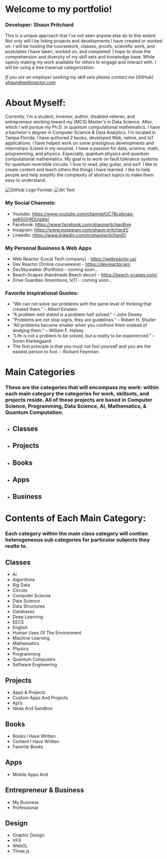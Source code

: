 # Welcome to my portfolio!

### Developer: Shaun Pritchard
This is a unique approach that I've not seen anyone else do to this extent. Not only will I be listing projects and developments I have created or worked on. I will be hosting the coursework, classes, proofs, scientific work, and postulates I have taken, worked on, and completed. I hope to show the comprehension and diversity of my skill sets and knowledge base. While openly making my work available for others to engage and interact with. I will be using a tree traversal categorization.

*If you are an employer seeking my skill sets please contact me
[GitHub] shaun@webreactor.com*

# About Myself: 

Currently, I'm a student, Inventor, author, disabled veteran, and entrepreneur working toward my (MCS) Master's in Data Science. After, which I will pursue my Ph.D. in quantum computational mathematics. I have a bachelor's degree in Computer Science & Data Analytics. I'm located in Tampa Florida, I have authored 2 books, developed Web, native, and IoT applications. I have helped work on some prestigious developments and internships (Listed in my resume). I have a passion for data, science, math, programming, and physics. Especially, quantum physics and quantum computational mathematics. My goal is to work on fault tolerance systems for quantum reversible circuits. I love to read, play guitar, and surf. I like to create content and teach others the things I have learned. I like to help people and help simplify the complexity of abstract topics to make them easy to understand.

![GitHub Logo](/images/logo.png)
Format: ![Alt Text](url)

### My Social Channels:

- Youtube:  https://www.youtube.com/channel/UC78cpbnaq-eeKGGHIEtUgdw/
- Facebook: https://www.facebook.com/shaunpritchardlive
- Insagram: https://www.instagram.com/shaun.pritchard1/
- LinkedIn: https://www.linkedin.com/in/shaunpritchard1/

### My Personal Business & Web Apps

- Web Reactor (Local Tech company) - https://webreactor.us/
- Dev Reactor (Online courseware) - https://devreactor.pro
- DevSkywalker (Portfolio) - coming soon...
- Beach-Scapes (handmade Beach decor) - https://beach-scapes.com/
- Drive Guardian (Inventions, IoT) - coming soon...

### Favorite Inspirational Quotes:
- “We can not solve our problems with the same level of thinking that created them.” – Albert Einstein
- “A problem well stated is a problem half solved.” – John Dewey
- “Problems are not stop signs, they are guidelines.” – Robert H. Shuller
- “All problems become smaller when you confront them instead of dodging them.” – William F. Halsey
- “Life is not a problem to be solved, but a reality to be experienced.” – Soren Kierkegaard
- The first principle is that you must not fool yourself and you are the easiest person to fool. – Richard Feynman

# Main Categories
### These are the categories that will encompass my work: within each main category the categories for work, skillsets, and projects reside. All of these projects are based in Computer Science, Programming, Data Science, AI, Mathematics, & Quantum Computation. 

* ## Classes
* ## Projects
* ## Books
* ## Apps
* ## Business

#  Contents of Each Main Category:
### Each category within the main class category will contian heterogeneous sub categories for particular subjects they realte to.

## Classes
 * Ai
 * Algorithms
 * Big Data
 * Circuts
 * Computer Sciecne
 * Data Science
 * Data Structures
 * Databases
 * Deep Learning
 * EECS
 * English
 * Human Uses Of The Environment
 * Machine Learning
 * Mathematics
 * Physics
 * Programming
 * Quantum Computers
 * Software Engineering
## Projects
 * Apps & Projects
 * Custom Apps And Projects
 * Api’s
 * Ideas And Sandbox
## Books
 * Books I Have Written
 * Content I Have Written
 * Favorite Books
## Apps
 * Mobile Apps And
## Entrepreneur & Business
 * My Business 
 * Professional 
## Design
 * Graphic Design
 * VFX
 * WebGL
 * Three.js
